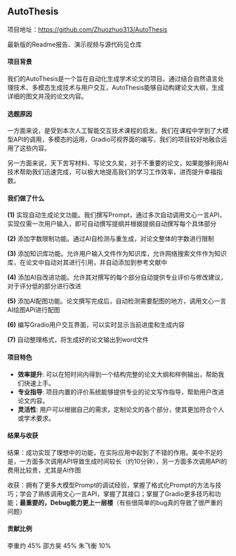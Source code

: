 ## AutoThesis
项目地址：https://github.com/Zhuozhuo313/AutoThesis

最新版的Readme报告、演示视频与源代码见仓库

#### 项目背景

我们的AutoThesis是一个旨在自动化生成学术论文的项目。通过结合自然语言处理技术、多模态生成技术与用户交互，AutoThesis能够自动构建论文大纲，生成详细的图文并茂的论文内容。

#### 选题原因

一方面来说，是受到本次人工智能交互技术课程的启发。我们在课程中学到了大模型API的调用，多模态的运用，Gradio可视界面的编写，我们的项目较好地融合运用了这些内容。

另一方面来说，天下苦写材料、写论文久矣，对于不重要的论文，如果能够利用AI技术帮助我们迅速完成，可以极大地提高我们的学习工作效率，进而提升幸福指数。

#### 我们做了什么

**(1)** 实现自动生成论文功能。我们撰写Prompt，通过多次自动调用文心一言API，实现仅需一次用户输入，即可自动撰写提纲并根据提纲自动撰写每个具体部分

**(2)** 添加字数限制功能。通过AI自检测与重生成，对论文整体的字数进行限制

**(3)** 添加知识库功能。允许用户输入文件作为知识库，允许网络搜索文件作为知识库，在论文中自动对其进行引用，并自动添加到参考文献中

**(4)** 添加AI自改进功能。允许其对撰写的每个部分自动提供专业评价与修改建议，对于评分低的部分进行改进

**(5)** 添加AI配图功能。论文撰写完成后，自动检测需要配图的地方，调用文心一言AI绘图API进行配图

**(6)** 编写Gradio用户交互界面，可以实时显示当前进度和生成内容

**(7)** 自动整理格式，将生成好的论文输出到word文件

#### 项目特色

- **效率提升**: 可以在短时间内得到一个结构完整的论文大纲和样例输出，帮助我们快速上手。
- **专业指导**: 项目内置的评价系统能够提供专业的论文写作指导，帮助用户改进论文内容。
- **灵活性**: 用户可以根据自己的需求，定制论文的各个部分，使其更加符合个人或学术要求。

#### 结果与收获

结果：成功实现了理想中的功能，在实际应用中起到了不错的作用。美中不足的是，一方面多次调用API导致生成时间较长（约10分钟），另一方面多次调用API的费用比较贵，尤其是AI作图

收获：拥有了更多大模型Prompt的调试经验，掌握了格式化Prompt的方法与技巧；学会了熟练调用文心一言API，掌握了其接口；掌握了Gradio更多技巧和功能；**最重要的，Debug能力更上一层楼**（有些很简单的bug真的导致了很严重的问题）

#### 贡献比例
李重灼 45%
邵方昊 45%
朱飞衡 10%


